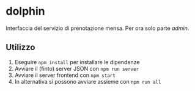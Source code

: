 # dolphin
Interfaccia del servizio di prenotazione mensa. Per ora solo parte _admin_.

## Utilizzo
1. Eseguire `npm install` per installare le dipendenze
2. Avviare il (finto) server JSON con `npm run server`
3. Avviare il server frontend con `npm start`
4. In alternativa si possono avviare assieme con `npm run all`
